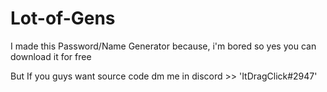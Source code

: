 # Lot-of-Gens
I made this Password/Name Generator because, i'm bored so yes you can download it for free

But If you guys want source code dm me in discord >> 'ItDragClick#2947'
